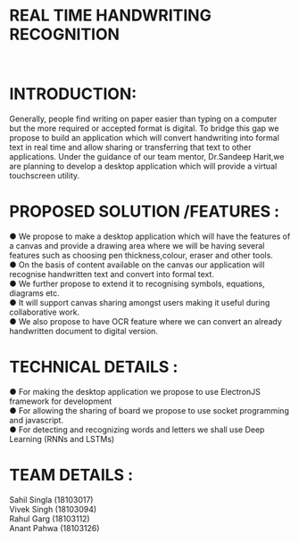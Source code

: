 # REAL TIME HANDWRITING RECOGNITION<br><br>
# INTRODUCTION:<br>
Generally, people find writing on paper easier than typing on a computer
but the more required or accepted format is digital.
To bridge this gap we propose to build an application which will convert
handwriting into formal text in real time and allow sharing or transferring
that text to other applications.
Under the guidance of our team mentor, Dr.Sandeep Harit,we are
planning to develop a desktop application which will provide a virtual
touchscreen utility.
# PROPOSED SOLUTION /FEATURES :<br>
● We propose to make a desktop application which will have the
features of a canvas and provide a drawing area where we will be
having several features such as choosing pen thickness,colour,
eraser and other tools.<br>
● On the basis of content available on the canvas our application will
recognise handwritten text and convert into formal text.<br>
● We further propose to extend it to recognising symbols, equations,
diagrams etc.<br>
● It will support canvas sharing amongst users making it useful during
collaborative work.<br>
● We also propose to have OCR feature where we can convert an
already handwritten document to digital version.<br>
# TECHNICAL DETAILS :<br>
● For making the desktop application we propose to use ElectronJS
framework for development<br>
● For allowing the sharing of board we propose to use socket
programming and javascript.<br>
● For detecting and recognizing words and letters we shall use Deep
Learning (RNNs and LSTMs)<br>
# TEAM DETAILS :<br>
Sahil Singla (18103017)<br>
Vivek Singh (18103094)<br>
Rahul Garg (18103112)<br>
Anant Pahwa (18103126)<br>
